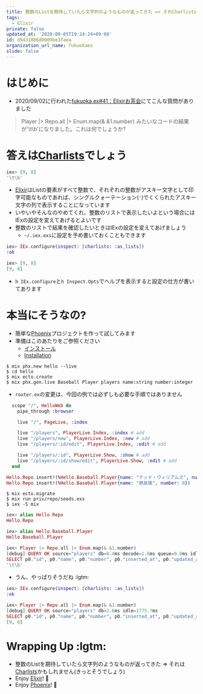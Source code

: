 ```yaml
---
title: 整数のListを期待していたら文字列のようなものが返ってきた => それCharlistsかも！(Elixir)
tags:
  - Elixir
private: false
updated_at: '2020-09-05T19:24:24+09:00'
id: d9431806d0009be3faea
organization_url_name: fukuokaex
slide: false
---
```

# はじめに
- 2020/09/02に行われた[fukuoka.ex#41：Elixirお茶会](https://fukuokaex.connpass.com/event/186882/)にてこんな質問がありました

> Player |> Repo.all |> Enum.map(& &1.number)
> みたいなコードの結果が'\t\b'になりました。これは何でしょうか?

# 答えは[Charlists](https://hexdocs.pm/elixir/List.html#module-charlists)でしょう

```elixir
iex> [9, 8]
'\t\b'
```

- [Elixir](https://elixir-lang.org/)はListの要素がすべて整数で、それぞれの整数がアスキー文字として印字可能なものであれば、シングルクォーテーション(`'`)でくくられたアスキー文字の列で表示することになっています
- いやいやそんなのやめてくれ、整数のリストで表示したいよという場合にはIExの設定を変えてあげるとよいです
- 整数のリストで結果を確認したいときはIExの設定を変えてあげましょう
    - `~/.iex.exs`に設定を予め書いておくこともできます

```elixir
iex> IEx.configure(inspect: [charlists: :as_lists])
:ok

iex> [9, 8]
[9, 8]
```

- `h IEx.configure`と`h Inspect.Opts`でヘルプを表示すると設定の仕方が書いてあります

# 本当にそうなの?
- 簡単な[Phoenix](https://www.phoenixframework.org/)プロジェクトを作って試してみます
- 準備はこのあたりをご参照ください
    - [インストール](https://fukuoka-ex.github.io/phoenix-guide-ja/guides/1.4/introduction/installation.html)
    - [Installation](https://hexdocs.pm/phoenix/installation.html#content)


```
$ mix phx.new hello --live
$ cd hello 
$ mix ecto.create
$ mix phx.gen.live Baseball Player players name:string number:integer
```

- `router.ex`の変更は、今回の例では必ずしも必要な手順ではありません

```elixir:lib/hello_web/router.ex
  scope "/", HelloWeb do
    pipe_through :browser

    live "/", PageLive, :index

    live "/players", PlayerLive.Index, :index # add
    live "/players/new", PlayerLive.Index, :new # add
    live "/players/:id/edit", PlayerLive.Index, :edit # add

    live "/players/:id", PlayerLive.Show, :show # add
    live "/players/:id/show/edit", PlayerLive.Show, :edit # add
  end
```

```elixir:priv/repo/seeds.exs
Hello.Repo.insert!(%Hello.Baseball.Player{name: "テッド・ウィリアムズ", number: 9})
Hello.Repo.insert!(%Hello.Baseball.Player{name: "原辰徳", number: 8})
```

```
$ mix ecto.migrate
$ mix run priv/repo/seeds.exs
$ iex -S mix
```

```elixir
iex> alias Hello.Repo
Hello.Repo

iex> alias Hello.Baseball.Player
Hello.Baseball.Player

iex> Player |> Repo.all |> Enum.map(& &1.number)
[debug] QUERY OK source="players" db=8.4ms decode=1.6ms queue=0.8ms idle=1527.6ms
SELECT p0."id", p0."name", p0."number", p0."inserted_at", p0."updated_at" FROM "players" AS p0 []
'\t\b'
```
- うん、やっぱりそうだね :lgtm: 

```elixir
iex> IEx.configure(inspect: [charlists: :as_lists])
:ok

iex> Player |> Repo.all |> Enum.map(& &1.number)   
[debug] QUERY OK source="players" db=2.6ms idle=1775.7ms
SELECT p0."id", p0."name", p0."number", p0."inserted_at", p0."updated_at" FROM "players" AS p0 []
[9, 8]
```

# Wrapping Up :lgtm: 
- 整数のListを期待していたら文字列のようなものが返ってきた => それは[Charlists](https://hexdocs.pm/elixir/List.html#module-charlists)かもしれません(きっとそうでしょう)
- Enjoy [Elixir](https://elixir-lang.org/)! :rocket: 
- Enjoy [Phoenix](https://www.phoenixframework.org/)! :rocket:

